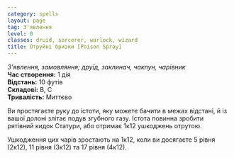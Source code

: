 ```yaml
---
category: spells
layout: page
tag: З'явлення
level: 0
classes: druid, sorcerer, warlock, wizard
title: Отруйні бризки [Poison Spray]
---
```


_З'явлення, замовляння; друїд, заклинач, чаклун, чарівник_    
**Час створення:** 1 дія    
**Відстань:** 10 футів    
**Складові:** В, С    
**Тривалість:** Миттєво    

Ви простягаєте руку до істоти, яку можете бачити в межах відстані, й із вашої долоні злітає подув згубного газу. Істота повинна зробити рятівний кидок Статури, або отримає 1к12 ушкоджень отрутою.    

Ушкодження цих чарів зростають на 1к12, коли ви досягаєте 5 рівня (2к12), 11 рівня (3к12) та 17 рівня (4к12).
